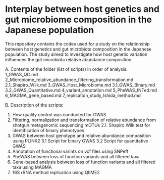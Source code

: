 # Interplay between host genetics and gut microbiome composition in the Japanese population

This repository contains the codes used for a study on the relationship between host genetics and gut microbiota composition in the Japanese population. The study aimed to investigate how host genetic variation influences the gut microbiota relative abundance composition

A. Contents of the folder (list of scripts) in order of analysis: 
1_GWAS_QC.md
2_Microbiome_relative_abundance_filtering_transformation.md
2.1_Shapiro_Wilk.md
3_GWAS_Host_Microbiome.md
3.1_GWAS_Binary.md
3.2_GWAS_Quantitative.md
4_variant_annotation.md
5_PheWAS_INTed.md
6_MAGMA_gene_based.md
7_replication_study_Ishida_method.md   

B. Description of the scripts:
1. How quality control was conducted for GWAS 
2. Filtering, normalization and transformation of relative abundance from shotgun metagenomic sequencing mOTUs
2.1. Shapiro Wilk test for identification of binary phenotypes
3. GWAS between host genotype and relative abundance composition using PLINK2
3.1 Script for binary GWAS
3.2 Script for quantitative GWAS 
4. Annotation of functional varints on vcf files using SNPeff
5. PheWAS between loss of function variants and all filtered taxa
6. Gene-based analysis between loss of function variants and all filtered taxa using MAGMA
7. 16S rRNA method replication using QIIME2
